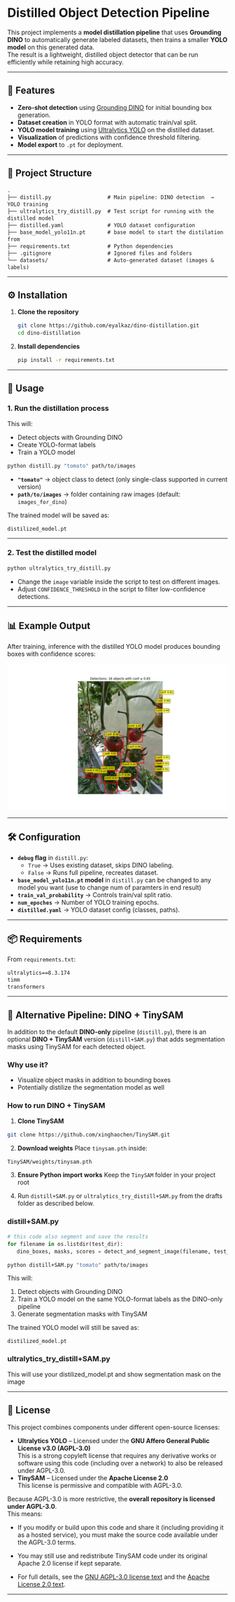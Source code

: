 # Distilled Object Detection Pipeline

This project implements a **model distillation pipeline** that uses **Grounding DINO**  to automatically generate labeled datasets, then trains a smaller **YOLO model** on this generated data.  
The result is a lightweight, distilled object detector that can be run efficiently while retaining high accuracy.

---

## 📌 Features
- **Zero-shot detection** using [Grounding DINO](https://github.com/IDEA-Research/GroundingDINO) for initial bounding box generation.
- **Dataset creation** in YOLO format with automatic train/val split.
- **YOLO model training** using [Ultralytics YOLO](https://github.com/ultralytics/ultralytics) on the distilled dataset.
- **Visualization** of predictions with confidence threshold filtering.
- **Model export** to `.pt` for deployment.

---

## 📂 Project Structure
```
.
├── distill.py                  # Main pipeline: DINO detection  → YOLO training
├── ultralytics_try_distill.py  # Test script for running with the distilled model
├── distilled.yaml              # YOLO dataset configuration
├── base_model_yolo11n.pt       # base model to start the distilation from
├── requirements.txt            # Python dependencies
├── .gitignore                  # Ignored files and folders
└── datasets/                   # Auto-generated dataset (images & labels)
```

---

## ⚙️ Installation

1. **Clone the repository**  
   ```bash
   git clone https://github.com/eyalkaz/dino-distillation.git
   cd dino-distillation
   ```

2. **Install dependencies**  
   ```bash
   pip install -r requirements.txt
   ```
---

## 🚀 Usage

### 1. Run the distillation process
This will:
- Detect objects with Grounding DINO
- Create YOLO-format labels
- Train a YOLO model
```bash
python distill.py "tomato" path/to/images
```
- **`"tomato"`** → object class to detect (only single-class supported in current version)
- **`path/to/images`** → folder containing raw images (default: `images_for_dino`)

The trained model will be saved as:
```
distilized_model.pt
```

---

### 2. Test the distilled model
```bash
python ultralytics_try_distill.py
```
- Change the `image` variable inside the script to test on different images.
- Adjust `CONFIDENCE_THRESHOLD` in the script to filter low-confidence detections.

---

## 📊 Example Output
After training, inference with the distilled YOLO model produces bounding boxes with confidence scores:

![Example Detection](drafts/example.png)

---

## 🛠 Configuration

- **`debug` flag** in `distill.py`:
  - `True` → Uses existing dataset, skips DINO labeling.
  - `False` → Runs full pipeline, recreates dataset.
- **`base_model_yolo11n.pt` model** in `distill.py` can be changed to any model  you want (use to change num of paramters in end result)
- **`train_val_probability`** → Controls train/val split ratio.
- **`num_epoches`** → Number of YOLO training epochs.
- **`distilled.yaml`** → YOLO dataset config (classes, paths).

---

## 📦 Requirements
From `requirements.txt`:
```
ultralytics==8.3.174
timm
transformers
```

---

## 🔄 Alternative Pipeline: DINO + TinySAM

In addition to the default **DINO-only** pipeline (`distill.py`), there is an optional **DINO + TinySAM** version (`distill+SAM.py`) that adds segmentation masks using TinySAM for each detected object.

### Why use it?
- Visualize object masks in addition to bounding boxes
- Potentially distilize the segmentation model as well

### How to run DINO + TinySAM
1. **Clone TinySAM**
```bash
git clone https://github.com/xinghaochen/TinySAM.git
```

2. **Download weights**
Place `tinysam.pth` inside:
```
TinySAM/weights/tinysam.pth
```

3. **Ensure Python import works**
Keep the `TinySAM` folder in your project root

4. Run `distill+SAM.py` or `ultralytics_try_distill+SAM.py` from the drafts folder as described below.

### **distill+SAM.py**
```python
# this code also segment and save the results
for filename in os.listdir(test_dir):
   dino_boxes, masks, scores = detect_and_segment_image(filename, test_dir, model = distilized_model, dino = False) 
```
```bash
python distill+SAM.py "tomato" path/to/images
```
This will:
1. Detect objects with Grounding DINO
2. Train a YOLO model on the same YOLO-format labels as the DINO-only pipeline
3. Generate segmentation masks with TinySAM

The trained YOLO model will still be saved as:
```
distilized_model.pt
```

### **ultralytics_try_distill+SAM.py**
This will use your distilized_model.pt and show segmentation mask on the image

---

## 📜 License
This project combines components under different open-source licenses:

- **Ultralytics YOLO** – Licensed under the **GNU Affero General Public License v3.0 (AGPL-3.0)**  
  This is a strong copyleft license that requires any derivative works or software using this code (including over a network) to also be released under AGPL-3.0.
- **TinySAM** – Licensed under the **Apache License 2.0**  
  This license is permissive and compatible with AGPL-3.0.

Because AGPL-3.0 is more restrictive, the **overall repository is licensed under AGPL-3.0**.  
This means:
- If you modify or build upon this code and share it (including providing it as a hosted service), you must make the source code available under the AGPL-3.0 terms.
- You may still use and redistribute TinySAM code under its original Apache 2.0 license if kept separate.

- For full details, see the [GNU AGPL-3.0 license text](https://www.gnu.org/licenses/agpl-3.0.html) and the [Apache License 2.0 text](https://www.apache.org/licenses/LICENSE-2.0).
---
